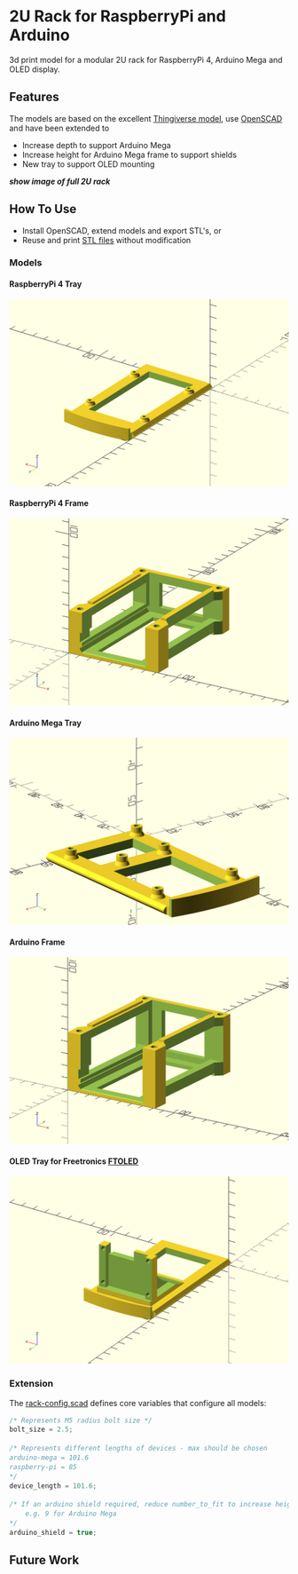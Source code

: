 # 2U Rack for RaspberryPi and Arduino
3d print model for a modular 2U rack for RaspberryPi 4, Arduino Mega and OLED display.

## Features
The models are based on the excellent [Thingiverse model](https://www.thingiverse.com/thing:4078710), use [OpenSCAD](https://www.openscad.org/) and have been extended to
* Increase depth to support Arduino Mega 
* Increase height for Arduino Mega frame to support shields
* New tray to support OLED mounting

***show image of full 2U rack***

## How To Use
* Install OpenSCAD, extend models and export STL's, or
* Reuse and print [STL files](stl) without modification

### Models
#### RaspberryPi 4 Tray

![RpiTray](images/rack-rpi-tray.png)

#### RaspberryPi 4 Frame

![RpiTray](images/rack-rpi-frame.png)

#### Arduino Mega Tray

![ArduinoMegaTray](images/rack-mega-tray.png)

#### Arduino Frame

![ArduinoMegaFrame](images/rack-rpi-mega-frame.png)

#### OLED Tray for Freetronics [FTOLED](https://www.freetronics.com.au/products/128x128-pixel-oled-module#.XzFH5PgzbvU)

![OLEDTray](images/rack-oled-tray.png)

### Extension
The [rack-config.scad](openscad/rack-config.scad) defines core variables that configure all models:

```c 
/* Represents M5 radius bolt size */
bolt_size = 2.5;

/* Represents different lengths of devices - max should be chosen
arduino-mega = 101.6
raspberry-pi = 85
*/
device_length = 101.6;

/* If an arduino shield required, reduce number_to_fit to increase height, otherwise chose 12 or 13 if just raspberrypi.
    e.g. 9 for Arduino Mega
*/
arduino_shield = true;
```

## Future Work

